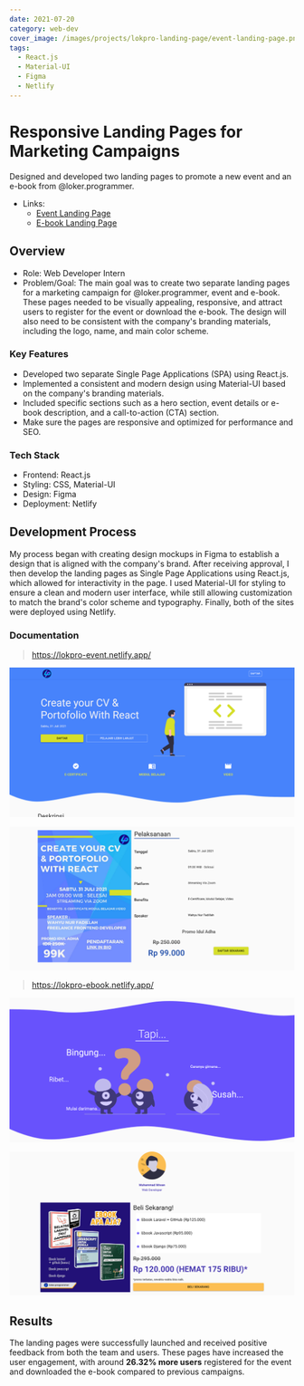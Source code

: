 ```yaml
---
date: 2021-07-20
category: web-dev
cover_image: /images/projects/lokpro-landing-page/event-landing-page.png
tags:
  - React.js
  - Material-UI
  - Figma
  - Netlify
---
```


# Responsive Landing Pages for Marketing Campaigns
Designed and developed two landing pages to promote a new event and an e-book from @loker.programmer.

- Links:
  - [Event Landing Page](https://lokpro-event.netlify.app/)
  - [E-book Landing Page](https://lokpro-ebook.netlify.app/)

## Overview
- Role: Web Developer Intern
- Problem/Goal: The main goal was to create two separate landing pages for a marketing campaign for @loker.programmer, event and e-book. These pages needed to be visually appealing, responsive, and attract users to register for the event or download the e-book. The design will also need to be consistent with the company's branding materials, including the logo, name, and main color scheme.


### Key Features
- Developed two separate Single Page Applications (SPA) using React.js.
- Implemented a consistent and modern design using Material-UI based on the company's branding materials.
- Included specific sections such as a hero section, event details or e-book description, and a call-to-action (CTA) section.
- Make sure the pages are responsive and optimized for performance and SEO.

### Tech Stack
- Frontend: React.js
- Styling: CSS, Material-UI
- Design: Figma
- Deployment: Netlify

## Development Process
My process began with creating design mockups in Figma to establish a design that is aligned with the company's brand. After receiving approval, I then develop the landing pages as Single Page Applications using React.js, which allowed for interactivity in the page. I used Material-UI for styling to ensure a clean and modern user interface, while still allowing customization to match the brand's color scheme and typography. Finally, both of the sites were deployed using Netlify.

### Documentation

> <https://lokpro-event.netlify.app/>

![Event Landing Page 1](/images/projects/lokpro-landing-page/event-landing-page.png)

![Event Landing Page 2](/images/projects/lokpro-landing-page/event-landing-page-2.png)

> <https://lokpro-ebook.netlify.app/>

![E-book Landing Page 1](/images/projects/lokpro-landing-page/ebook-landing-page.png)

![E-book Landing Page 2](/images/projects/lokpro-landing-page/ebook-landing-page-2.png)

## Results
The landing pages were successfully launched and received positive feedback from both the team and users. These pages have increased the user engagement, with around **26.32% more users** registered for the event and downloaded the e-book compared to previous campaigns.
